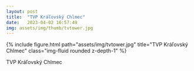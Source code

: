 ```yaml
---
layout: post
title:  "TVP Kráľovský Chlmec"
date:   2023-04-02 16:57:49
img: assets/img/thumb/tvtower.jpg
---
```


<div class="row">
    <div class="col-sm mt-3 mt-md-0">
        {% include figure.html path="assets/img/tvtower.jpg" title="TVP Kráľovský Chlmec" class="img-fluid rounded z-depth-1" %}
    </div>
</div>

TVP Kráľovský Chlmec